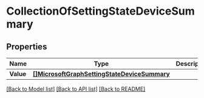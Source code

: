 # CollectionOfSettingStateDeviceSummary

## Properties

Name | Type | Description | Notes
------------ | ------------- | ------------- | -------------
**Value** | [**[]MicrosoftGraphSettingStateDeviceSummary**](microsoft.graph.settingStateDeviceSummary.md) |  | [optional] 

[[Back to Model list]](../README.md#documentation-for-models) [[Back to API list]](../README.md#documentation-for-api-endpoints) [[Back to README]](../README.md)


